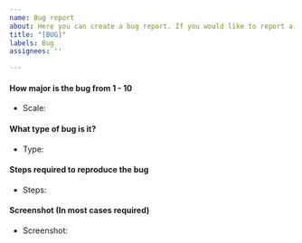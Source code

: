 ```yaml
---
name: Bug report
about: Here you can create a bug report. If you would like to report a bug through Discord, join the official DiscoFun server here. https://discord.gg/5SAVPAj
title: "[BUG]"
labels: Bug
assignees: ''

---
```


#### How major is the bug from 1 - 10
- Scale:

#### What type of bug is it?
- Type:

#### Steps required to reproduce the bug
- Steps:

#### Screenshot (In most cases required)
- Screenshot:

